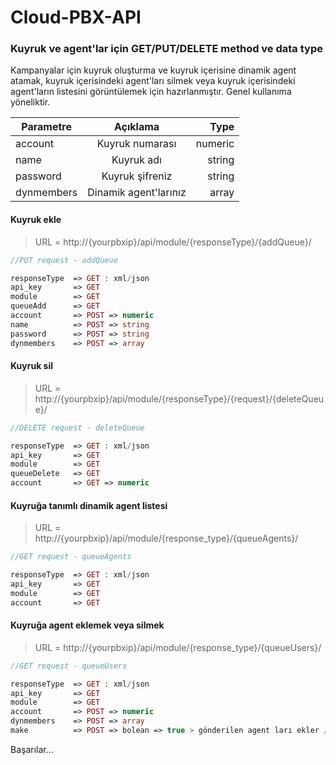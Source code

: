 # Cloud-PBX-API
 
### Kuyruk ve agent'lar için GET/PUT/DELETE method ve data type
Kampanyalar için kuyruk oluşturma ve kuyruk içerisine dinamik agent atamak, kuyruk içerisindeki agent'ları silmek veya kuyruk içerisindeki agent'ların listesini görüntülemek için hazırlanmıştır.
Genel kullanıma yöneliktir.

| Parametre     | Açıklama               | Type   |
| ------------- |:----------------------:| ------:|
| account       | Kuyruk numarası        | numeric|
| name          | Kuyruk adı             | string |
| password      | Kuyruk şifreniz        | string |
| dynmembers    | Dinamik agent'larınız  | array  |


#### Kuyruk ekle

> URL = http://{yourpbxip}/api/module/{responseType}/{addQueue}/

```php
//PUT request - addQueue

responseType  => GET : xml/json
api_key       => GET
module        => GET
queueAdd      => GET
account       => POST => numeric
name          => POST => string
password      => POST => string
dynmembers    => POST => array
```

#### Kuyruk sil

> URL = http://{yourpbxip}/api/module/{responseType}/{request}/{deleteQueue}/

```php
//DELETE request - deleteQueue

responseType  => GET : xml/json
api_key       => GET
module        => GET
queueDelete   => GET
account       => GET => numeric
```
#### Kuyruğa tanımlı dinamik agent listesi

> URL = http://{yourpbxip}/api/module/{response_type}/{queueAgents}/

```php
//GET request - queueAgents

responseType  => GET : xml/json
api_key       => GET
module        => GET
account       => GET
```

#### Kuyruğa agent eklemek veya silmek

> URL = http://{yourpbxip}/api/module/{response_type}/{queueUsers}/

```php
//GET request - queueUsers

responseType  => GET : xml/json
api_key       => GET
module        => GET
account       => POST => numeric
dynmembers    => POST => array
make          => POST => bolean => true > gönderilen agent ları ekler / false > gönderilen agent ları siler
```


Başarılar...
